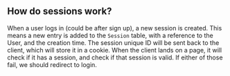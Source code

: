 
## How do sessions work?
When a user logs in (could be after sign up), a new session is created. This means a new entry is added to the `Session` table, with a reference to the User, and the creation time. The session unique ID will be sent back to the client, which will store it in a cookie. When the client lands on a page, it will check if it has a session, and check if that session is valid. If either of those fail, we should redirect to login.